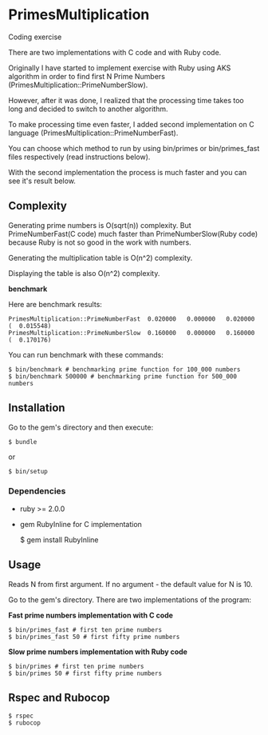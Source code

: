 # PrimesMultiplication

Coding exercise

There are two implementations with C code and with Ruby code.

Originally I have started to implement exercise with Ruby using AKS algorithm in order to find first N Prime Numbers (PrimesMultiplication::PrimeNumberSlow).

However, after it was done, I realized that the processing time takes too long and decided to switch to another algorithm.

To make processing time even faster, I added second implementation on C language (PrimesMultiplication::PrimeNumberFast).

You can choose which method to run by using bin/primes or bin/primes_fast files respectively (read instructions below).

With the second implementation the process is much faster and you can see it's result below.

## Complexity

Generating prime numbers is O(sqrt(n)) complexity. But PrimeNumberFast(C code) much faster than PrimeNumberSlow(Ruby code) because Ruby is not so good in the work with numbers.

Generating the multiplication table is O(n^2) complexity.

Displaying the table is also O(n^2) complexity.

**benchmark**

Here are benchmark results:

```
PrimesMultiplication::PrimeNumberFast  0.020000   0.000000   0.020000 (  0.015548)
PrimesMultiplication::PrimeNumberSlow  0.160000   0.000000   0.160000 (  0.170176)
```

You can run benchmark with these commands:

    $ bin/benchmark # benchmarking prime function for 100_000 numbers
    $ bin/benchmark 500000 # benchmarking prime function for 500_000 numbers


## Installation

Go to the gem's directory and then execute:

    $ bundle

or

    $ bin/setup

### Dependencies

* ruby >= 2.0.0
* gem RubyInline for C implementation

    $ gem install RubyInline

## Usage

Reads N from first argument. If no argument - the default value for N is 10.

Go to the gem's directory.
There are two implementations of the program:

**Fast prime numbers implementation with C code**

    $ bin/primes_fast # first ten prime numbers
    $ bin/primes_fast 50 # first fifty prime numbers

**Slow prime numbers implementation with Ruby code**

    $ bin/primes # first ten prime numbers
    $ bin/primes 50 # first fifty prime numbers

## Rspec and Rubocop

    $ rspec
    $ rubocop
